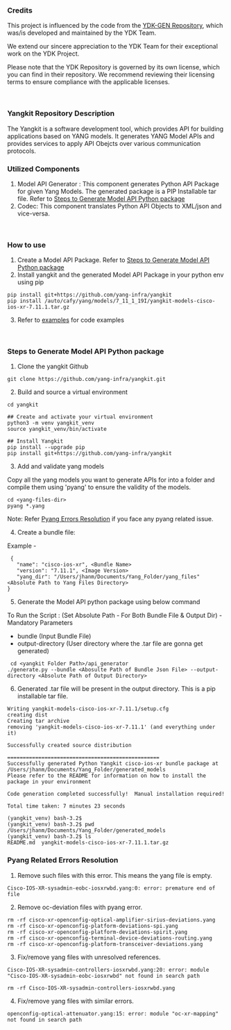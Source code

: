 ### Credits

This project is influenced by the code from the [YDK-GEN Repository](https://github.com/CiscoDevNet/ydk-gen/tree/0.8.6.4), which was/is developed and maintained by the YDK Team.

We extend our sincere appreciation to the YDK Team for their exceptional work on the YDK Project. 

Please note that the YDK Repository is governed by its own license, which you can find in their repository. We recommend reviewing their licensing terms to ensure compliance with the applicable licenses.

</br>

### Yangkit Repository Description

The Yangkit is a software development tool, which provides API for building applications based on YANG models. It generates YANG Model APIs and provides services to apply API Obejcts over various communication protocols.

### Utilized Components

1. Model API Generator : This component generates Python API Package for given Yang Models. The generated package is a PIP Installable tar file. Refer to [Steps to Generate Model API Python package](https://github.com/yang-infra/yangkit#steps-to-generate-model-api-python-package)
2. Codec: This component translates Python API Objects to XML/json and vice-versa.

<br>

### How to use
1. Create a Model API Package. Refer to [Steps to Generate Model API Python package](https://github.com/yang-infra/yangkit#steps-to-generate-model-api-python-package)
2. Install yangkit and the generated Model API Package in your python env using pip
```
pip install git+https://github.com/yang-infra/yangkit
pip install /auto/cafy/yang/models/7_11_1_19I/yangkit-models-cisco-ios-xr-7.11.1.tar.gz
```
3. Refer to [examples](https://github.com/yang-infra/yangkit/tree/main/examples) for code examples

<br>

### Steps to Generate Model API Python package
 
1) Clone the yangkit Github

```
git clone https://github.com/yang-infra/yangkit.git
```
 
2) Build and source a virtual environment 
```
cd yangkit

## Create and activate your virtual environment 
python3 -m venv yangkit_venv 
source yangkit_venv/bin/activate 
 
## Install Yangkit
pip install --upgrade pip 
pip install git+https://github.com/yang-infra/yangkit
```
 
3) Add and validate yang models 

Copy all the yang models you want to generate APIs for into a folder and compile them using 'pyang' to ensure the validity of the models. 

```
cd <yang-files-dir>
pyang *.yang
```
Note: Refer [Pyang Errors Resolution](https://github.com/yang-infra/yangkit/tree/main#pyang-related-errors-resolution) if you face any pyang related issue.

4) Create a bundle file: 

Example -
```
 {
   "name": "cisco-ios-xr", <Bundle Name>
   "version": "7.11.1", <Image Version>
   "yang_dir": "/Users/jhanm/Documents/Yang_Folder/yang_files" <Absolute Path to Yang Files Directory>
}
 ```

5) Generate the Model API python package using below command 

To Run the Script :
(Set Absolute Path - For Both Bundle File & Output Dir) - Mandatory Parameters

- bundle (Input Bundle File)
- output-directory (User directory where the .tar file are gonna get generated)

```
 cd <yangkit Folder Path>/api_generator
./generate.py --bundle <Abosulte Path of Bundle Json File> --output-directory <Absolute Path of Output Directory>
```

6) Generated .tar file will be present in the output directory. This is a pip installable tar file.

```
Writing yangkit-models-cisco-ios-xr-7.11.1/setup.cfg
creating dist
Creating tar archive
removing 'yangkit-models-cisco-ios-xr-7.11.1' (and everything under it)

Successfully created source distribution

=================================================
Successfully generated Python Yangkit cisco-ios-xr bundle package at /Users/jhanm/Documents/Yang_Folder/generated_models
Please refer to the README for information on how to install the package in your environment

Code generation completed successfully!  Manual installation required!

Total time taken: 7 minutes 23 seconds

(yangkit_venv) bash-3.2$ 
(yangkit_venv) bash-3.2$ pwd
/Users/jhanm/Documents/Yang_Folder/generated_models
(yangkit_venv) bash-3.2$ ls
README.md  yangkit-models-cisco-ios-xr-7.11.1.tar.gz
```

### Pyang Related Errors Resolution

1) Remove such files with this error. This means the yang file is empty.
```
Cisco-IOS-XR-sysadmin-eobc-iosxrwbd.yang:0: error: premature end of file
```

2) Remove oc-deviation files with pyang error.
```
rm -rf cisco-xr-openconfig-optical-amplifier-sirius-deviations.yang
rm -rf cisco-xr-openconfig-platform-deviations-spi.yang
rm -rf cisco-xr-openconfig-platform-deviations-spirit.yang
rm -rf cisco-xr-openconfig-terminal-device-deviations-routing.yang
rm -rf cisco-xr-openconfig-platform-transceiver-deviations.yang
```

3) Fix/remove yang files with unresolved references.
```
Cisco-IOS-XR-sysadmin-controllers-iosxrwbd.yang:20: error: module "Cisco-IOS-XR-sysadmin-eobc-iosxrwbd" not found in search path

rm -rf Cisco-IOS-XR-sysadmin-controllers-iosxrwbd.yang
```

4) Fix/remove yang files with similar errors.
```
openconfig-optical-attenuator.yang:15: error: module "oc-xr-mapping" not found in search path
```

